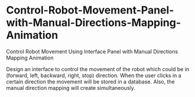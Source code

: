 # Control-Robot-Movement-Panel-with-Manual-Directions-Mapping-Animation
Control Robot Movement Using Interface Panel with Manual Directions Mapping Animation

Design an interface to control the movement of the robot which could be in (forward, left, backward, right, stop) direction. When the user clicks in a certain direction the movement will be stored in a database. Also, the manual direction mapping will create simultaneously.


